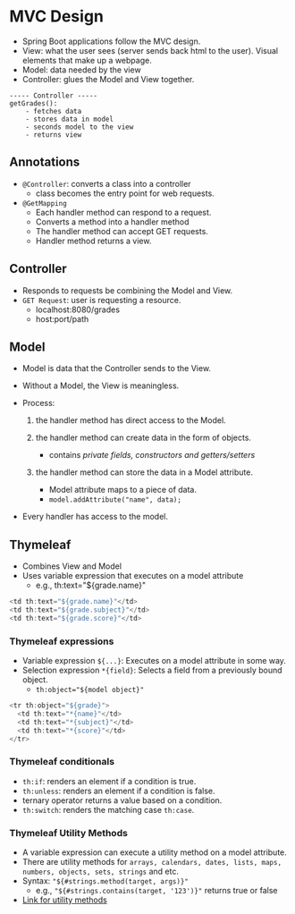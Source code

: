 # MVC Design

- Spring Boot applications follow the MVC design.
- View: what the user sees (server sends back html to the user). Visual elements that make up a webpage.
- Model: data needed by the view
- Controller: glues the Model and View together.

```
----- Controller -----
getGrades():
    - fetches data
    - stores data in model
    - seconds model to the view
    - returns view
```

## Annotations

- `@Controller`: converts a class into a controller
  - class becomes the entry point for web requests.
- `@GetMapping`
  - Each handler method can respond to a request.
  - Converts a method into a handler method
  - The handler method can accept GET requests.
  - Handler method returns a view.

## Controller

- Responds to requests be combining the Model and View.
- `GET Request`: user is requesting a resource.
  - localhost:8080/grades
  - host:port/path

## Model

- Model is data that the Controller sends to the View.
- Without a Model, the View is meaningless.
- Process:

  1. the handler method has direct access to the Model.
  2. the handler method can create data in the form of objects.

     - contains _private fields, constructors and getters/setters_

  3. the handler method can store the data in a Model attribute.

     - Model attribute maps to a piece of data.
     - `model.addAttribute("name", data);`

- Every handler has access to the model.

## Thymeleaf

- Combines View and Model
- Uses variable expression that executes on a model attribute
  - e.g., th:text="${grade.name}"

```java
<td th:text="${grade.name}"</td>
<td th:text="${grade.subject}"</td>
<td th:text="${grade.score}"</td>
```

### Thymeleaf expressions

- Variable expression `${...}`: Executes on a model attribute in some way.
- Selection expression `*{field}`: Selects a field from a previously bound object.
  - `th:object="${model object}"`

```java
<tr th:object="${grade}">
  <td th:text="*{name}"</td>
  <td th:text="*{subject}"</td>
  <td th:text="*{score}"</td>
</tr>
```

### Thymeleaf conditionals

- `th:if`: renders an element if a condition is true.
- `th:unless`: renders an element if a condition is false.
- ternary operator returns a value based on a condition.
- `th:switch`: renders the matching case `th:case`.

### Thymeleaf Utility Methods

- A variable expression can execute a utility method on a model attribute.
- There are utility methods for `arrays, calendars, dates, lists, maps, numbers, objects, sets, strings` and etc.
- Syntax: `"${#strings.method(target, args)}"`
  - e.g., `"${#strings.contains(target, '123')}"` returns true or false
- [Link for utility methods](https://github.com/thymeleaf/thymeleaf/tree/3.1-master/lib/thymeleaf/src/main/java/org/thymeleaf/expression)
